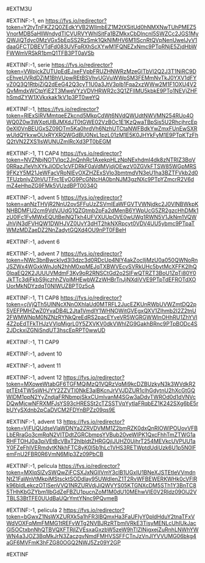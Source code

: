 #EXTM3U

#EXTINF:-1, en
https://fvs.io/redirector?token=Y2tyTnFKZ2Q0ZEdkYVB2WllmbEZ1M2tXSitUd0hNMXNwTUhPMEZ5VnorMDB5aHllWndydTlCVURVYWhlSitFa1BZMkxCbDlncnI5SWZCc2JGS1MyQWJjQTdyc0MzVGx5bEpSS2RzSmk1QkNIMHV6M1lScnRtQVpNenUwelJyV1daaGFCTDBEVTdFd083UVFqRXhScXYwM1FQNEZxNmc9PTpRNjE5ZjdHbWFWWmVRSkR1bmQ1TFB3PT0aVSb





#EXTINF:-1, serie
https://fvs.io/redirector?token=VWpjckZUTUpEdEJxeFVpbFRUZHNWRzMzeGlTbVl2Q2J3T1NiRC9DcEhveUVRdDZjM1BhVUpwREtBSVhvUGVuWWpSM3FEMmNvTkJ0YXV1dFYvZ0Q3Q1RtbjZiQ2dEeG42Q3cyT1U0a3JtV3plb1Fqa2xzWWw2M1F1OXU4V2QvMmdxWCtpYjE2T3MweVYzVDVHRWR2c3Q1ZFlIMU5kbkE9PTo1NEVjZHFhSmdZYW1XVkxkak1kV1p3PT0weYQ


#EXTINF:-1, 
https://fvs.io/redirector?token=RlExSlRVMmtqeEZkcnd5MkpCdWt6NVdQWUdtNWVMN254RUo4OWQ0Z0w3WXptUlBJMXdJT0tGWE02VzBOc1E1KzQwaTBpSis5U2RhcjhrcEp0eXl0VnBEUGxSZ09DTm5Ka0hrdVh6NzhUTCtaNWFBdkYwZmxFUnEwSXRwUldQYkxwOUxRYXRQWGdBU0NxL1pzL01zM1E5K0JHYkFyM1E9PTpKTzFhQ2tVN2ZXS1lsWUNUZmlRcXd3PT0bEGM

#EXTINF:-1, T1 CAP4
https://fvs.io/redirector?token=NVZNbjNOTVlqc2JnQnhRc1AxekpHLzNpNExhdmI4dk8zNTRIZ3BqV0RRazJ1eVhXYkJiODc1cVFDRkF0aVdMVjdjOEwzV0ZGVkFTSW85WGpMRS9FKzY5M21JeWFacVRoNlEvOXZHZExSVlo3bmtmdVN3eU1ha3BZTFVkb2d0TFUzbnlyZ0hVUTFrc1EyOG9PcGNtcHA0bnNJM3gzNXc9PTpYZmcrR2V6dmZ4eHhpZG9FMk5VUzdBPT0034O


#EXTINF:-1, advent 5
https://fvs.io/redirector?token=anNzTHVjR2NnU2ovSFFuUzZSVmlEaWFGVTVWNjdkc2J0VlNBWkpKNHBDMFU2cm9VdVJUdG1QZGtmb2pFa2dMenB6YWpUcG5ZR2gzcHhDMk1zU0lFc1FvMWxEQUtBejNQTkh4UFVXUUpOVE0wUWg1RWN5V1JkNm1VQWJhVjN3dFVHQW1DWHJVZ0UvY3dHT2hkNXRpcyt0VDV4UU5ybmc9PTpaTWMzMDZaeDZ2NnZadytGQXd4OU9nPT0FBeH

#EXTINF:-1, advent 6



#EXTINF:-1, advent 7
https://fvs.io/redirector?token=NWc3bnBwckIvd3l3dzc3d0RDcUp4NlY4akZoclljMzU0a050QWNoRnJSZWx4WGxkWnJoN2hhM0xpMEJqTXBWVEcvSVRkUHc5bytMcXFFK2lhQ0lpaEQ2K2JUUUVMdmF3Ky9oR2RNSCtGd2o2SlFwQTRZT3BoU1ZpTi80Y0JkTTc3djFkbS9jczhhZVplMHEwbWZzWHBrTnJjNXdiVVE9PTpTdEFROTdXOUorMkNDYzdqT0NlWUZBPT0z5cA


#EXTINF:-1, T1 CAP8
https://fvs.io/redirector?token=cjVjQTh5UlNNcXNnOXhIaUd0MTRFL2JucEZKUnRWbUVWZmtDQ2p5VEFPMHZwZ0YvaDB4L2Jta1VmdlY1WHNOWitGVEgxQXV1Zlhmb2I2Z2tnU2FWMWNpM0NZNzRYNkQreEdRS2pacEYveVR5WGRGWWlnOHhRU1ZhYVI4Z2pEdTFkTHJzVVlqMjgrL0Y5ZXVKV0dkVWhlZG9GakhBRnc9PTpBODc4S2JDckxiZGNiSndUT3hscEpRPT0wwUD


#EXTINF:-1, T1 CAP9



#EXTINF:-1, advent 10



#EXTINF:-1, advent 11



#EXTINF:-1, advent 12
https://fvs.io/redirector?token=MXoweWtabGF6TGFMQjMzQ1VQRzVqMi9kcDZBUzkyN3k3WVdkR2ptTEt4TW5sWHJYY2ZZVTI0NkE3alBKcnJrVVJDZUR1clhGdytnU2hXcGtGQWlDM1ppN2YyZndjaFRNbmpjSkxCUmlvanM4SGw3aDdvTWROd0d1dVNVcDQwMjcwNFRXMFJsYS93cHRESSt2cTZSSTVqYytIaFRqbEZ1K242SXg6bE5rbUYySXdnb2pCaDVCM2FDYnBPZz09qs9E

#EXTINF:-1, advent 13
https://fvs.io/redirector?token=VjFUQUdseVlaWDNYa2ZRVDVMM1Z2bmRZK0dxQnRIOWlPOUovVFBLbERraGo3cmRqN2VITDdtZGRCbmpsYVBub20veWlPK1QxcFhhTmZTWG1aRHFTOHJ0a3piVEtBcVBxT2hIbldtZHRGQjlJUHZ0UjhrT254MEVkcUVPUU1aY0FZeFhIVERmdytKNkhFTC8yK0l5b1hLc1VHS3RETWptdUdiUzk6U1p5N0lFemFnU2FBR0R6VmN6Mlp3Zz09PbCB


#EXTINF:-1, pelicula
https://fvs.io/redirector?token=MXlqSlZvSWQwZjFCSXJxNGlIVmY3clB1UGxIU1BNeXJSTEtIeVVmdnNtZ1FaWnVtMkpiMStscktSODdlay95UWdIenZ1T2RvWFBEWERKWHk0cVFlRk96bldLekczOTlSenVVQ1NRZURVdjJiQWVYS05KTGNXcDM5STh1Y3BnTC85THhKbGZYbm1IbGdZeFBZU1pucnZoM1M0dU10MEhwVlE0V2RIdz09OlJ2VTBLS3BtTFE0UUdBaUQrYmtYNnc9PQvmeB


#EXTINF:-1, pelicula 2
https://fvs.io/redirector?token=bGwxZ1NsWXZURXk5a1hFR3lBQmxHa3FaUFIyY0pldHduY2tnaTFxVWdVOXFqMmFMMG1tREFvWTg2NVBJRzRTbmlVRkE3TisyMENLcUhIUkJacGl5OCtxbnNhQTBVQXFTRjlZVEsxaGxzbW5zeW9hTlZINjgxejZuRnhLNWhYWWN4a3JOZ3BqMkJrN3ZaczgvNmdFMHVSSFFCTnJzVnJIYVVUMG06bkg4aGF6MVFmK3hFZG80OGQ2NWJ5Zz09Y2GP


#EXTINF




